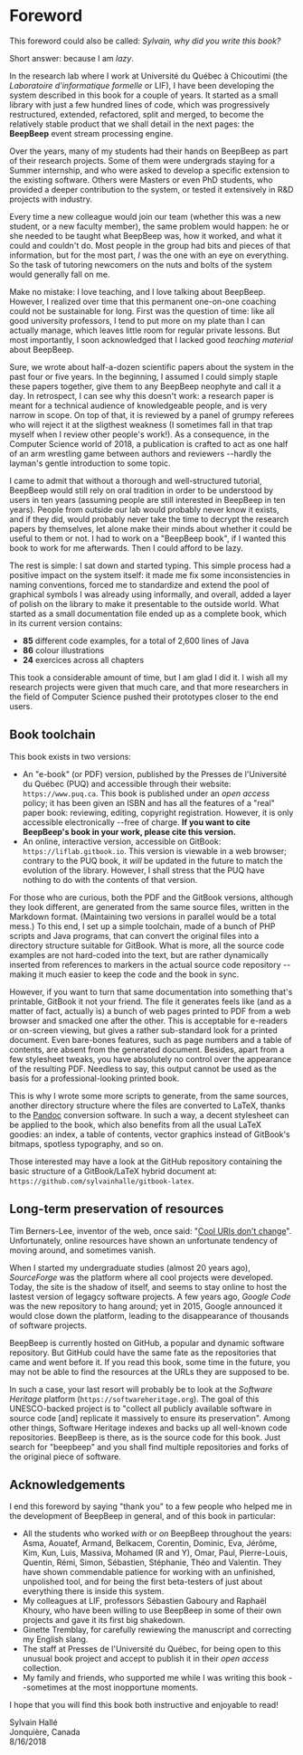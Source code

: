 Foreword
========

This foreword could also be called: *Sylvain, why did you write this book?*

Short answer: because I am *lazy*.

In the research lab where I work at Université du Québec à Chicoutimi (the *Laboratoire d'informatique formelle* or LIF), I have been developing the system described in this book for a couple of years. It started as a small library with just a few hundred lines of code, which was progressively restructured, extended, refactored, split and merged, to become the relatively stable product that we shall detail in the next pages: the **BeepBeep** event stream processing engine.

Over the years, many of my students had their hands on BeepBeep as part of their research projects. Some of them were undergrads staying for a Summer internship, and who were asked to develop a specific extension to the existing software. Others were Masters or even PhD students, who provided a deeper contribution to the system, or tested it extensively in R&D projects with industry.

Every time a new colleague would join our team (whether this was a new student, or a new faculty member), the same problem would happen: he or she needed to be taught what BeepBeep was, how it worked, and what it could and couldn't do. Most people in the group had bits and pieces of that information, but for the most part, *I* was the one with an eye on everything. So the task of tutoring newcomers on the nuts and bolts of the system would generally fall on me.

Make no mistake: I love teaching, and I love talking about BeepBeep. However, I realized over time that this permanent one-on-one coaching could not be sustainable for long. First was the question of time: like all good university professors, I tend to put more on my plate than I can actually manage, which leaves little room for regular private lessons. But most importantly, I soon acknowledged that I lacked good *teaching material* about BeepBeep.

Sure, we wrote about half-a-dozen scientific papers about the system in the past four or five years. In the beginning, I assumed I could simply staple these papers together, give them to any BeepBeep neophyte and call it a day. In retrospect, I can see why this doesn't work: a research paper is meant for a technical audience of knowledgeable people, and is very narrow in scope. On top of that, it is reviewed by a panel of grumpy referees who will reject it at the sligthest weakness (I sometimes fall in that trap myself when I review other people's work!). As a consequence, in the Computer Science world of 2018, a publication is crafted to act as one half of an arm wrestling game between authors and reviewers --hardly the layman's gentle introduction to some topic.

I came to admit that without a thorough and well-structured tutorial, BeepBeep would still rely on oral tradition in order to be understood by users in ten years (assuming people are still interested in BeepBeep in ten years). People from outside our lab would probably never know it exists, and if they did, would probably never take the time to decrypt the research papers by themselves, let alone make their minds about whether it could be useful to them or not. I had to work on a "BeepBeep book", if I wanted this book to work for me afterwards. Then I could afford to be lazy.

The rest is simple: I sat down and started typing. This simple process had a positive impact on the system itself: it made me fix some inconsistencies in naming conventions, forced me to standardize and extend the pool of graphical symbols I was already using informally, and overall, added a layer of polish on the library to make it presentable to the outside world. What started as a small documentation file ended up as a complete book, which in its current version contains:

- **85** different code examples, for a total of 2,600 lines of Java
- **86** colour illustrations
- **24** exercices across all chapters

This took a considerable amount of time, but I am glad I did it. I wish all my research projects were given that much care, and that more researchers in the field of Computer Science pushed their prototypes closer to the end users.

## Book toolchain

This book exists in two versions:

- An "e-book" (or PDF) version, published by the Presses de l'Université du Québec (PUQ) and accessible through their website: `https://www.puq.ca`. This book is published under an *open access* policy; it has been given an ISBN and has all the features of a "real" paper book: reviewing, editing, copyright registration. However, it is only accessible electronically --free of charge. **If you want to cite BeepBeep's book in your work, please cite this version.**
- An online, interactive version, accessible on GitBook: `https://liflab.gitbook.io`. This version is viewable in a web browser; contrary to the PUQ book, it *will* be updated in the future to match the evolution of the library. However, I shall stress that the PUQ have nothing to do with the contents of that version.

For those who are curious, both the PDF and the GitBook versions, although they look different, are generated from the same source files, written in the Markdown format. (Maintaining two versions in parallel would be a total mess.) To this end, I set up a simple toolchain, made of a bunch of PHP scripts and Java programs, that can convert the original files into a directory structure suitable for GitBook. What is more, all the source code examples are not hard-coded into the text, but are rather dynamically inserted from references to markers in the actual source code repository --making it much easier to keep the code and the book in sync.

However, if you want to turn that same documentation into something that's printable, GitBook it not your friend. The file it generates feels like (and as a matter of fact, actually is) a bunch of web pages printed to PDF from a web browser and smacked one after the other. This is acceptable for e-readers or on-screen viewing, but gives a rather sub-standard look for a printed document. Even bare-bones features, such as page numbers and a table of contents, are absent from the generated document. Besides, apart from a few stylesheet tweaks, you have absolutely no control over the appearance of the resulting PDF. Needless to say, this output cannot be used as the basis for a professional-looking printed book.

This is why I wrote some more scripts to generate, from the same sources, another directory structure where the files are converted to LaTeX, thanks to the [Pandoc](https://pandoc.org) conversion software. In such a way, a decent stylesheet can be applied to the book, which also benefits from all the usual LaTeX goodies: an index, a table of contents, vector graphics instead of GitBook's bitmaps, spotless typography, and so on.

Those interested may have a look at the GitHub repository containing the basic structure of a GitBook/LaTeX hybrid document at: `https://github.com/sylvainhalle/gitbook-latex`.

## Long-term preservation of resources

Tim Berners-Lee, inventor of the web, once said: "[Cool URIs don't change](https://www.w3.org/Provider/Style/URI.html)". Unfortunately, online resources have shown an unfortunate tendency of moving around, and sometimes vanish.

When I started my undergraduate studies (almost 20 years ago), *SourceForge* was the platform where all cool projects were developed. Today, the site is the shadow of itself, and seems to stay online to host the lastest version of legagcy software projects. A few years ago, *Google Code* was the new repository to hang around; yet in 2015, Google announced it would close down the platform, leading to the disappearance of thousands of software projects.

BeepBeep is currently hosted on GitHub, a popular and dynamic software repository. But GitHub could have the same fate as the repositories that came and went before it. If you read this book, some time in the future, you may not be able to find the resources at the URLs they are supposed to be.

In such a case, your last resort will probably be to look at the *Software Heritage* platform (`https://softwareheritage.org`). The goal of this UNESCO-backed project is to "collect all publicly available software in source code [and] replicate it massively to ensure its preservation". Among other things, Software Heritage indexes and backs up all well-known code repositories. BeepBeep is there, as is the source code for this book. Just search for "beepbeep" and you shall find multiple repositories and forks of the original piece of software.

## Acknowledgements

I end this foreword by saying "thank you" to a few people who helped me in the development of BeepBeep in general, and of this book in particular:

- All the students who worked *with* or *on* BeepBeep throughout the years: Asma,
Aouatef, Armand, Belkacem, Corentin, Dominic, Eva, Jérôme, Kim, Kun, Luis, Massiva, Mohamed (R and Y), Omar, Paul, Pierre-Louis, Quentin, Rémi, Simon, Sébastien, Stéphanie, Théo and Valentin. They have shown commendable patience for working with an unfinished, unpolished tool, and for being the first beta-testers of just about everything there is inside this system.
- My colleagues at LIF, professors Sébastien Gaboury and Raphaël Khoury, who have been willing to use BeepBeep in some of their own projects and gave it its first big shakedown.
- Ginette Tremblay, for carefully rewiewing the manuscript and correcting my English slang.
- The staff at Presses de l'Université du Québec, for being open to this unusual book project and accept to publish it in their *open access* collection.
- My family and friends, who supported me while I was writing this book --sometimes at the most inopportune moments.

I hope that you will find this book both instructive and enjoyable to read!

<!-- Leave the two spaces at the end of the following lines. They tell Pandoc
     to break lines-->
  
  
Sylvain Hallé  
Jonquière, Canada  
8/16/2018


<!-- :wrap=soft: -->